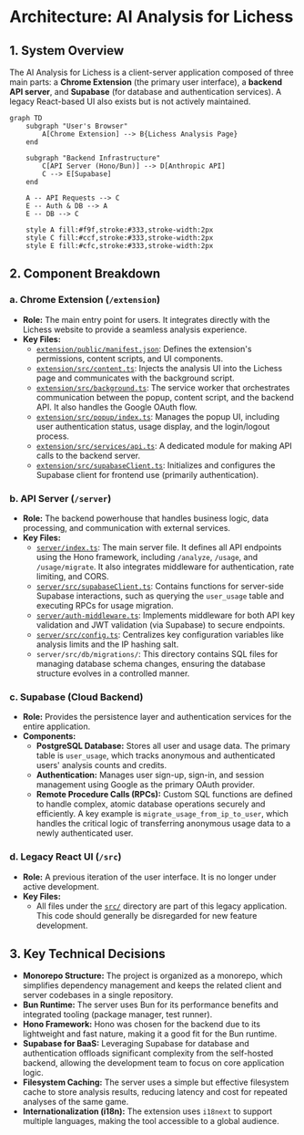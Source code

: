 # Architecture: AI Analysis for Lichess

## 1. System Overview

The AI Analysis for Lichess is a client-server application composed of three main parts: a **Chrome Extension** (the primary user interface), a **backend API server**, and **Supabase** (for database and authentication services). A legacy React-based UI also exists but is not actively maintained.

```mermaid
graph TD
    subgraph "User's Browser"
        A[Chrome Extension] --> B{Lichess Analysis Page}
    end

    subgraph "Backend Infrastructure"
        C[API Server (Hono/Bun)] --> D[Anthropic API]
        C --> E[Supabase]
    end

    A -- API Requests --> C
    E -- Auth & DB --> A
    E -- DB --> C

    style A fill:#f9f,stroke:#333,stroke-width:2px
    style C fill:#ccf,stroke:#333,stroke-width:2px
    style E fill:#cfc,stroke:#333,stroke-width:2px
```

## 2. Component Breakdown

### a. Chrome Extension (`/extension`)

-   **Role:** The main entry point for users. It integrates directly with the Lichess website to provide a seamless analysis experience.
-   **Key Files:**
    -   [`extension/public/manifest.json`](extension/public/manifest.json): Defines the extension's permissions, content scripts, and UI components.
    -   [`extension/src/content.ts`](extension/src/content.ts): Injects the analysis UI into the Lichess page and communicates with the background script.
    -   [`extension/src/background.ts`](extension/src/background.ts): The service worker that orchestrates communication between the popup, content script, and the backend API. It also handles the Google OAuth flow.
    -   [`extension/src/popup/index.ts`](extension/src/popup/index.ts): Manages the popup UI, including user authentication status, usage display, and the login/logout process.
    -   [`extension/src/services/api.ts`](extension/src/services/api.ts): A dedicated module for making API calls to the backend server.
    -   [`extension/src/supabaseClient.ts`](extension/src/supabaseClient.ts): Initializes and configures the Supabase client for frontend use (primarily authentication).

### b. API Server (`/server`)

-   **Role:** The backend powerhouse that handles business logic, data processing, and communication with external services.
-   **Key Files:**
    -   [`server/index.ts`](server/index.ts): The main server file. It defines all API endpoints using the Hono framework, including `/analyze`, `/usage`, and `/usage/migrate`. It also integrates middleware for authentication, rate limiting, and CORS.
    -   [`server/src/supabaseClient.ts`](server/src/supabaseClient.ts): Contains functions for server-side Supabase interactions, such as querying the `user_usage` table and executing RPCs for usage migration.
    -   [`server/auth-middleware.ts`](server/auth-middleware.ts): Implements middleware for both API key validation and JWT validation (via Supabase) to secure endpoints.
    -   [`server/src/config.ts`](server/src/config.ts): Centralizes key configuration variables like analysis limits and the IP hashing salt.
    -   `server/src/db/migrations/`: This directory contains SQL files for managing database schema changes, ensuring the database structure evolves in a controlled manner.

### c. Supabase (Cloud Backend)

-   **Role:** Provides the persistence layer and authentication services for the entire application.
-   **Components:**
    -   **PostgreSQL Database:** Stores all user and usage data. The primary table is `user_usage`, which tracks anonymous and authenticated users' analysis counts and credits.
    -   **Authentication:** Manages user sign-up, sign-in, and session management using Google as the primary OAuth provider.
    -   **Remote Procedure Calls (RPCs):** Custom SQL functions are defined to handle complex, atomic database operations securely and efficiently. A key example is `migrate_usage_from_ip_to_user`, which handles the critical logic of transferring anonymous usage data to a newly authenticated user.

### d. Legacy React UI (`/src`)

-   **Role:** A previous iteration of the user interface. It is no longer under active development.
-   **Key Files:**
    -   All files under the [`src/`](src/) directory are part of this legacy application. This code should generally be disregarded for new feature development.

## 3. Key Technical Decisions

-   **Monorepo Structure:** The project is organized as a monorepo, which simplifies dependency management and keeps the related client and server codebases in a single repository.
-   **Bun Runtime:** The server uses Bun for its performance benefits and integrated tooling (package manager, test runner).
-   **Hono Framework:** Hono was chosen for the backend due to its lightweight and fast nature, making it a good fit for the Bun runtime.
-   **Supabase for BaaS:** Leveraging Supabase for database and authentication offloads significant complexity from the self-hosted backend, allowing the development team to focus on core application logic.
-   **Filesystem Caching:** The server uses a simple but effective filesystem cache to store analysis results, reducing latency and cost for repeated analyses of the same game.
-   **Internationalization (i18n):** The extension uses `i18next` to support multiple languages, making the tool accessible to a global audience.